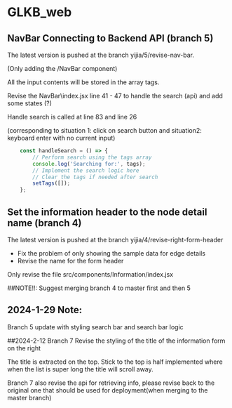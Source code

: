 # GLKB_web

## NavBar Connecting to Backend API (branch 5)
The latest version is pushed at the branch yijia/5/revise-nav-bar.

(Only adding the /NavBar component)

All the input contents will be stored in the array tags. 

Revise the NavBar\index.jsx line 41 - 47 to handle the search (api) and add some states (?)

Handle search is called at line 83 and line 26 

(corresponding to situation 1: click on search button and situation2: keyboard enter with no current input)

```js
    const handleSearch = () => {
        // Perform search using the tags array
        console.log('Searching for:', tags);
        // Implement the search logic here
        // Clear the tags if needed after search
        setTags([]);
    };
```

## Set the information header to the node detail name (branch 4)
The latest version is pushed at the branch yijia/4/revise-right-form-header

- Fix the problem of only showing the sample data for edge details
- Revise the name for the form header

Only revise the file src/components/Information/index.jsx

##NOTE!!: Suggest merging branch 4 to master first and then 5


## 2024-1-29 Note:
Branch 5 update with styling search bar and search bar logic

##2024-2-12
Branch 7 Revise the styling of the title of the information form on the right

The title is extracted on the top. Stick to the top is half implemented where
when the list is super long the title will scroll away.

Branch 7 also revise the api for retrieving info, please revise back to the original
one that should be used for deployment(when merging to the master branch)
